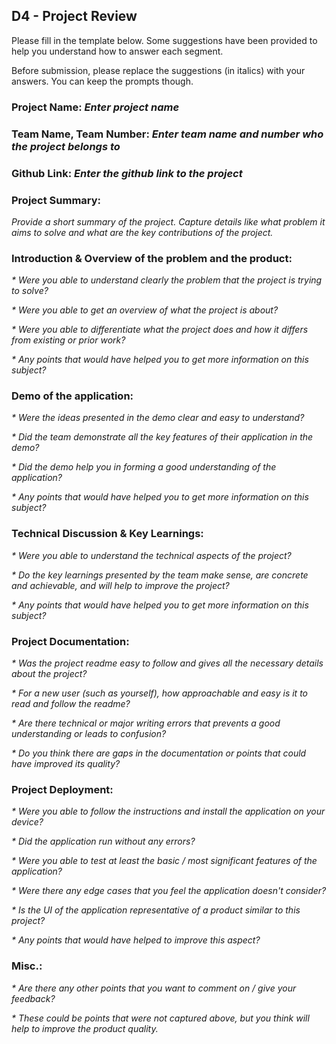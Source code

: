 ## D4 - Project Review

Please fill in the template below. Some suggestions have been provided to help you understand how to answer each segment.

Before submission, please replace the suggestions (in italics) with your answers. You can keep the prompts though.

### Project Name: _Enter project name_

### Team Name, Team Number: _Enter team name and number who the project belongs to_

### Github Link: _Enter the github link to the project_

### Project Summary:

_Provide a short summary of the project. Capture details like what problem it aims to solve and what are the key contributions of the project._

### Introduction & Overview of the problem and the product:

_\* Were you able to understand clearly the problem that the project is trying to solve?_

_\* Were you able to get an overview of what the project is about?_

_\* Were you able to differentiate what the project does and how it differs from existing or prior work?_

_\* Any points that would have helped you to get more information on this subject?_

### Demo of the application:

_\* Were the ideas presented in the demo clear and easy to understand?_

_\* Did the team demonstrate all the key features of their application in the demo?_

_\* Did the demo help you in forming a good understanding of the application?_

_\* Any points that would have helped you to get more information on this subject?_

### Technical Discussion & Key Learnings:

_\* Were you able to understand the technical aspects of the project?_

_\* Do the key learnings presented by the team make sense, are concrete and achievable, and will help to improve the project?_

_\* Any points that would have helped you to get more information on this subject?_

### Project Documentation:

_\* Was the project readme easy to follow and gives all the necessary details about the project?_

_\* For a new user (such as yourself), how approachable and easy is it to read and follow the readme?_

_\* Are there technical or major writing errors that prevents a good understanding or leads to confusion?_

_\* Do you think there are gaps in the documentation or points that could have improved its quality?_

### Project Deployment:

_\* Were you able to follow the instructions and install the application on your device?_

_\* Did the application run without any errors?_

_\* Were you able to test at least the basic / most significant features of the application?_

_\* Were there any edge cases that you feel the application doesn't consider?_

_\* Is the UI of the application representative of a product similar to this project?_

_\* Any points that would have helped to improve this aspect?_

### Misc.:

_\* Are there any other points that you want to comment on / give your feedback?_

_\* These could be points that were not captured above, but you think will help to improve the product quality._
